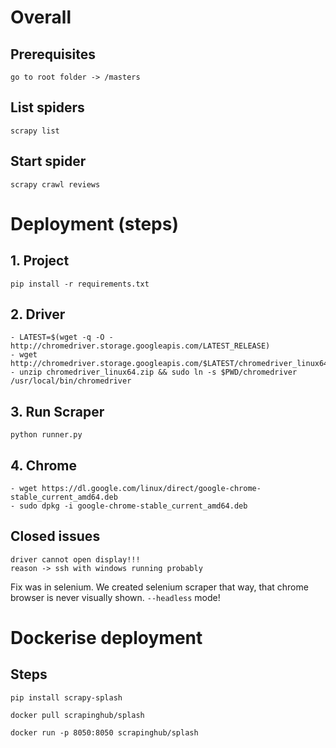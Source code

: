 # Overall

## Prerequisites 
    go to root folder -> /masters

## List spiders
    scrapy list
    
## Start spider
    scrapy crawl reviews
    
    
# Deployment (steps)
## 1. Project
    pip install -r requirements.txt
## 2. Driver
    - LATEST=$(wget -q -O - http://chromedriver.storage.googleapis.com/LATEST_RELEASE)
    - wget http://chromedriver.storage.googleapis.com/$LATEST/chromedriver_linux64.zip
    - unzip chromedriver_linux64.zip && sudo ln -s $PWD/chromedriver /usr/local/bin/chromedriver
    
## 3. Run Scraper    
    python runner.py
    
## 4. Chrome
    - wget https://dl.google.com/linux/direct/google-chrome-stable_current_amd64.deb
    - sudo dpkg -i google-chrome-stable_current_amd64.deb
    
## Closed issues
    driver cannot open display!!!
    reason -> ssh with windows running probably
Fix was in selenium. We created selenium scraper that way, that chrome browser is
never visually shown. `--headless` mode!


# Dockerise deployment
## Steps
    pip install scrapy-splash

    docker pull scrapinghub/splash
    
    docker run -p 8050:8050 scrapinghub/splash
    